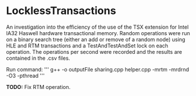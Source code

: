 # LocklessTransactions
An investigation into the efficiency of the use of the TSX extension for Intel IA32 Haswell hardware transactional memory.
Random operations were run on a binary search tree (either an add or remove of a random node) using HLE and RTM transactions and a TestAndTestAndSet lock on each operation.
The operations per second were recorded and the results are contained in the .csv files.

Run command:
'''
g++ -o outputFile sharing.cpp helper.cpp -mrtm -mrdrnd -O3 -pthread
'''

**TODO:** Fix RTM operation.
